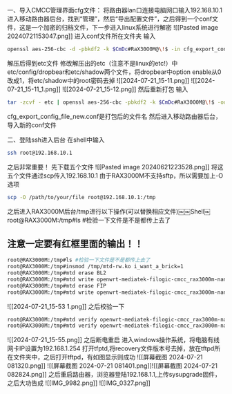 一、导入CMCC管理界面cfg文件：
将路由器lan口连接电脑网口输入192.168.10.1进入移动路由器后台，找到“管理”，然后“导出配置文件”，之后得到一个conf文件，这是一个加密的归档文件，下一步进入linux系统进行解密
![[Pasted image 20240721153047.png]]
进入conf文件所在文件夹
输入
```bash
openssl aes-256-cbc -d -pbkdf2 -k $CmDc#RaX30O0M@\!$ -in cfg_export_config_file.conf -out - | tar -zxvf -
```
解压后得到etc文件
修改解压出的etc（注意不是linux的etc!）中etc/config/dropbear和etc/shadow两个文件，将dropbear中option enable从0改成1，将etc/shadow中的root密码去掉
![[2024-07-21_15-11.png]]
![[2024-07-21_15-11_1.png]]
![[2024-07-21_15-12.png]]
然后重新打包
输入
```bash
tar -zcvf - etc | openssl aes-256-cbc -pbkdf2 -k $CmDc#RaX30O0M@\!$ -out cfg_export_config_file_new.conf
```
cfg_export_config_file_new.conf是打包后的文件名
然后进入移动路由器后台，导入新的conf文件

二、登陆ssh进入后台
在shell中输入
```bash
ssh root@192.168.10.1
```
之后非常重要！
先下载五个文件
![[Pasted image 20240621223528.png]]
将这五个文件通过scp传入192.168.10.1
由于RAX3000M不支持sftp，所以需要加上-O选项
```bash
scp -O /path/to/your/file root@192.168.10.1:/tmp
```
之后进入RAX3000M后台/tmp进行以下操作(可以替换相应文件)￼￼Shell￼
root@RAX3000M:/tmp#ls #检验一下文件是不是都传上去了
## 注意一定要有红框里面的输出！！
```bash
root@RAX3000M:/tmp#ls #检验一下文件是不是都传上去了
root@RAX3000M:/tmp#insmod /tmp/mtd-rw.ko i_want_a_brick=1
root@RAX3000M:/tmp#mtd erase BL2
root@RAX3000M:/tmp#mtd write openwrt-mediatek-filogic-cmcc_rax3000m-nand-preloader.bin BL2
root@RAX3000M:/tmp#mtd erase FIP
root@RAX3000M:/tmp#mtd write openwrt-mediatek-filogic-cmcc_rax3000m-nand-bl31-uboot.fip FIP
```
![[2024-07-21_15-53 1.png]]
之后校验一下
```bash
root@RAX3000M:/tmp#mtd verify openwrt-mediatek-filogic-cmcc_rax3000m-nand-preloader.bin BL2
root@RAX3000M:/tmp#mtd verify openwrt-mediatek-filogic-cmcc_rax3000m-nand-bl31-uboot.fip FIP
```
![[2024-07-21_15-55.png]]
之后断电重启
进入windows操作系统，将电脑有线网卡IP设置为192.168.1.254
打开tfptd,将recovery文件版本号去掉，放在tftpd所在文件夹中，之后打开tftpd，有如图显示则成功
![[屏幕截图 2024-07-21 081320.png]]
![[屏幕截图 2024-07-21 081401.png]]![[屏幕截图 2024-07-21 082824.png]]
之后重启路由器，浏览器登陆192.168.1.1,上传sysupgrade固件，之后大功告成
![[IMG_9982.png]]
![[IMG_0327.png]]
